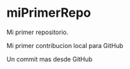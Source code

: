 # miPrimerRepo

Mi primer repositorio.

Mi primer contribucion local para GitHub    

Un commit mas desde GitHub
